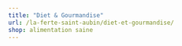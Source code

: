 ```yaml
---
title: "Diet & Gourmandise"
url: /la-ferte-saint-aubin/diet-et-gourmandise/
shop: alimentation saine
---
```


